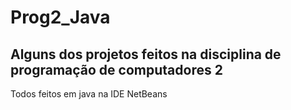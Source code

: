 # Prog2_Java
## Alguns dos projetos feitos na disciplina de programação de computadores 2
Todos feitos em java na IDE NetBeans
